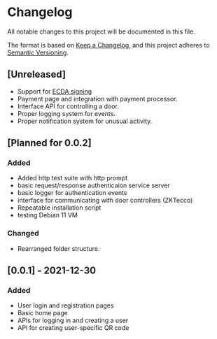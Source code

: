 # Changelog
All notable changes to this project will be documented in this file.

The format is based on [Keep a Changelog](https://keepachangelog.com/en/1.0.0/),
and this project adheres to [Semantic Versioning](https://semver.org/spec/v2.0.0.html).

## [Unreleased]
- Support for [ECDA signing](https://encryptionconsulting.com/education-center/what-is-ecdsa/) 
- Payment page and integration with payment processor.
- Interface API for controlling a door.
- Proper logging system for events.
- Proper notification system for unusual activity.

## [Planned for 0.0.2]
### Added
- Added http test suite with http prompt
- basic request/response authenticaion service server
- basic logger for authentication events
- interface for communicating with door controllers (ZKTecco)
- Repeatable installation script
- testing Debian 11 VM

### Changed
- Rearranged folder structure.

## [0.0.1] - 2021-12-30
### Added
- User login and registration pages
- Basic home page
- APIs for logging in and creating a user
- API for creating user-specific QR code

